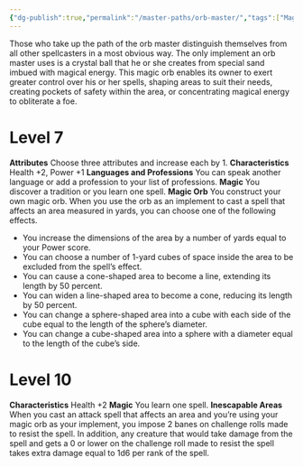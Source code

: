 ```yaml
---
{"dg-publish":true,"permalink":"/master-paths/orb-master/","tags":["Magic"]}
---
```


Those who take up the path of the orb master distinguish themselves from all other spellcasters in a most obvious way. The only implement an orb master uses is a crystal ball that he or she creates from special sand imbued with magical energy. This magic orb enables its owner to exert greater control over his or her spells, shaping areas to suit their needs, creating pockets of safety within the area, or concentrating magical energy to obliterate a foe.
# Level 7
**Attributes** Choose three attributes and increase each by 1.
**Characteristics** Health +2, Power +1
**Languages and Professions** You can speak another language or add a profession to your list of professions.
**Magic** You discover a tradition or you learn one spell.
**Magic Orb** You construct your own magic orb. When you use the orb as an implement to cast a spell that affects an area measured in yards, you can choose one of the following effects.
- You increase the dimensions of the area by a number of yards equal to your Power score.
- You can choose a number of 1-yard cubes of space inside the area to be excluded from the spell’s effect.
- You can cause a cone-shaped area to become a line, extending its length by 50 percent.
- You can widen a line-shaped area to become a cone, reducing its length by 50 percent.
- You can change a sphere-shaped area into a cube with each side of the cube equal to the length of the sphere’s diameter.
- You can change a cube-shaped area into a sphere with a diameter equal to the length of the cube’s side.
# Level 10
**Characteristics** Health +2
**Magic** You learn one spell.
**Inescapable Areas** When you cast an attack spell that affects an area and you’re using your magic orb as your implement, you impose 2 banes on challenge rolls made to resist the spell. In addition, any creature that would take damage from the spell and gets a 0 or lower on the challenge roll made to resist the spell takes extra damage equal to 1d6 per rank of the spell.